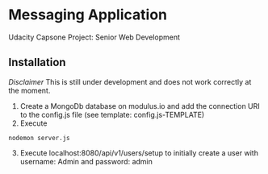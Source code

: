 # Messaging Application
Udacity Capsone Project: Senior Web Development

## Installation

*Disclaimer* This is still under development and does not work correctly at the moment.

1. Create a MongoDb database on modulus.io and add the connection URI to the config.js file (see template: config.js-TEMPLATE) 
2. Execute

```
nodemon server.js
```

3. Execute localhost:8080/api/v1/users/setup to initially create a user with username: Admin and password: admin